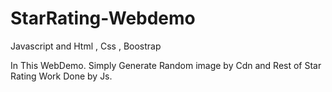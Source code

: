 # StarRating-Webdemo
Javascript and Html , Css , Boostrap

In This WebDemo. Simply Generate Random image by Cdn and Rest of Star Rating Work Done by Js.
